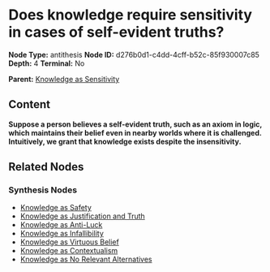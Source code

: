 # Does knowledge require sensitivity in cases of self-evident truths?

**Node Type:** antithesis
**Node ID:** d276b0d1-c4dd-4cff-b52c-85f930007c85
**Depth:** 4
**Terminal:** No

**Parent:** [Knowledge as Sensitivity](knowledge-as-sensitivity-synthesis-8137b3ae-12a3-4180-b386-022b04bc2988.md)

## Content

**Suppose a person believes a self-evident truth, such as an axiom in logic, which maintains their belief even in nearby worlds where it is challenged. Intuitively, we grant that knowledge exists despite the insensitivity.**

## Related Nodes

### Synthesis Nodes

- [Knowledge as Safety](knowledge-as-safety-synthesis-c4da0d21-64ca-4e0d-a448-edc15bb6884f.md)
- [Knowledge as Justification and Truth](knowledge-as-justification-and-truth-synthesis-edf5d223-5900-4994-8ce5-fb92e5aaf053.md)
- [Knowledge as Anti-Luck](knowledge-as-anti-luck-synthesis-73b0e45f-5c3b-43c1-9e32-91e655d0f5ea.md)
- [Knowledge as Infallibility](knowledge-as-infallibility-synthesis-f8587568-ce00-4cb8-9eb8-7804258f6e94.md)
- [Knowledge as Virtuous Belief](knowledge-as-virtuous-belief-synthesis-65bf771a-3e88-4c1b-b06f-335951f2738e.md)
- [Knowledge as Contextualism](knowledge-as-contextualism-synthesis-8fbfb4bc-5fc9-4f4e-8764-35f4cd78dd5e.md)
- [Knowledge as No Relevant Alternatives](knowledge-as-no-relevant-alternatives-synthesis-45ce158e-0ffe-4111-9ea4-7b4b67dc4388.md)
